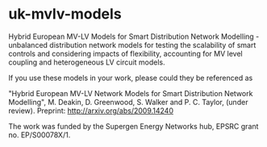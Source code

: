 # uk-mvlv-models
Hybrid European MV-LV Models for Smart Distribution Network Modelling - unbalanced distribution network models for testing the scalability of smart controls and considering impacts of flexibility, accounting for MV level coupling and heterogeneous LV circuit models.

If you use these models in your work, please could they be referenced as

"Hybrid European MV-LV Network Models for Smart Distribution Network Modelling", M. Deakin, D. Greenwood, S. Walker and P. C. Taylor, (under review).
Preprint: http://arxiv.org/abs/2009.14240

The work was funded by the Supergen Energy Networks hub, EPSRC grant no. EP/S00078X/1.
